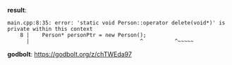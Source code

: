 **result**:
```
main.cpp:8:35: error: 'static void Person::operator delete(void*)' is private within this context
    8 |    Person* personPtr = new Person();
      |                                   ^          ^~~~~~
```
**godbolt**: https://godbolt.org/z/chTWEda97